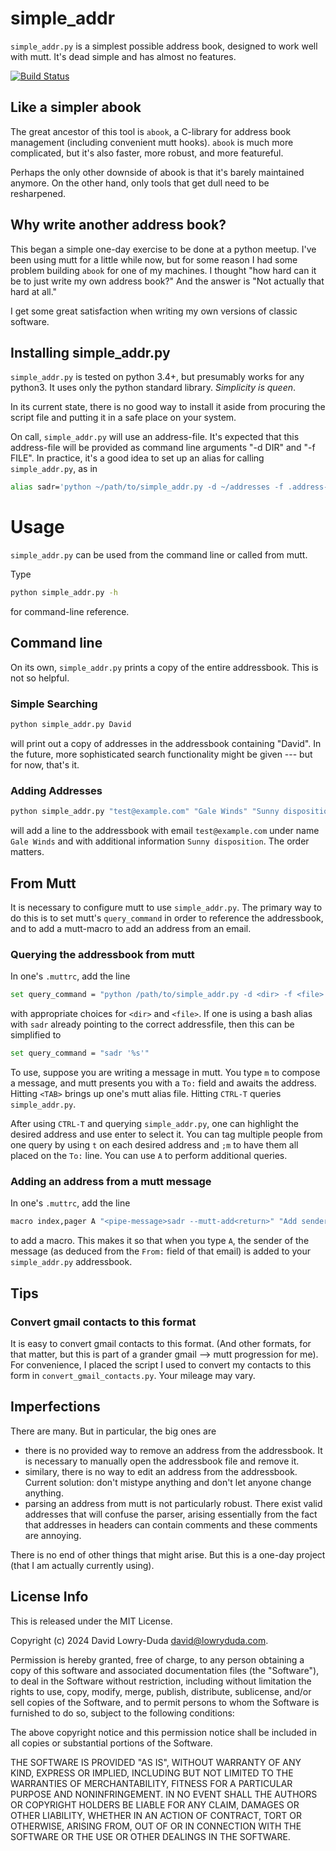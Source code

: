 # simple_addr

`simple_addr.py` is a simplest possible address book, designed to work
well with mutt. It's dead simple and has almost no features.

[![Build Status](https://travis-ci.com/davidlowryduda/simple_address_book.py.svg?branch=master)](https://travis-ci.com/davidlowryduda/simple_address_book.py)


## Like a simpler abook

The great ancestor of this tool is `abook`, a C-library for address book
management (including convenient mutt hooks). `abook` is much more complicated,
but it's also faster, more robust, and more featureful.

Perhaps the only other downside of abook is that it's barely maintained anymore.
On the other hand, only tools that get dull need to be resharpened.


## Why write another address book?

This began a simple one-day exercise to be done at a python meetup. I've been
using mutt for a little while now, but for some reason I had some problem
building `abook` for one of my machines. I thought "how hard can it be to just
write my own address book?" And the answer is "Not actually that hard at all."

I get some great satisfaction when writing my own versions of classic software.


## Installing simple_addr.py

`simple_addr.py` is tested on python 3.4+, but presumably works for any python3.
It uses only the python standard library. *Simplicity is queen*.

In its current state, there is no good way to install it aside from procuring
the script file and putting it in a safe place on your system.

On call, `simple_addr.py` will use an address-file. It's expected that this
address-file will be provided as command line arguments "-d DIR" and "-f FILE".
In practice, it's a good idea to set up an alias for calling `simple_addr.py`,
as in

```bash
alias sadr='python ~/path/to/simple_addr.py -d ~/addresses -f .address-book'
```

# Usage

`simple_addr.py` can be used from the command line or called from mutt.

Type

```bash
python simple_addr.py -h
```

for command-line reference.


## Command line

On its own, `simple_addr.py` prints a copy of the entire addressbook. This is
not so helpful.


### Simple Searching

```bash
python simple_addr.py David
```

will print out a copy of addresses in the addressbook containing "David". In the
future, more sophisticated search functionality might be given --- but for now,
that's it.


### Adding Addresses

```bash
python simple_addr.py "test@example.com" "Gale Winds" "Sunny disposition"
```

will add a line to the addressbook with email `test@example.com` under name
`Gale Winds` and with additional information `Sunny disposition`. The order
matters.


## From Mutt

It is necessary to configure mutt to use `simple_addr.py`. The primary way to do
this is to set mutt's `query_command` in order to reference the addressbook, and
to add a mutt-macro to add an address from an email.


### Querying the addressbook from mutt

In one's `.muttrc`, add the line

```bash
set query_command = "python /path/to/simple_addr.py -d <dir> -f <file> '%s'"
```

with appropriate choices for `<dir>` and `<file>`. If one is using a bash alias
with `sadr` already pointing to the correct addressfile, then this can be
simplified to

```bash
set query_command = "sadr '%s'"
```

To use, suppose you are writing a message in mutt. You type `m` to compose a
message, and mutt presents you with a `To:` field and awaits the address.
Hitting `<TAB>` brings up one's mutt alias file. Hitting `CTRL-T` queries
`simple_addr.py`.

After using `CTRL-T` and querying `simple_addr.py`, one can highlight the
desired address and use enter to select it. You can tag multiple people from one
query by using `t` on each desired address and `;m` to have them all placed on
the `To:` line. You can use `A` to perform additional queries.


### Adding an address from a mutt message

In one's `.muttrc`, add the line

```bash
macro index,pager A "<pipe-message>sadr --mutt-add<return>" "Add sender to simple_addr.py"
```

to add a macro. This makes it so that when you type `A`, the sender of the
message (as deduced from the `From:` field of that email) is added to your
`simple_addr.py` addressbook.


## Tips

### Convert gmail contacts to this format

It is easy to convert gmail contacts to this format. (And other formats, for
that matter, but this is part of a grander gmail --> mutt progression for me).
For convenience, I placed the script I used to convert my contacts to this form
in `convert_gmail_contacts.py`. Your mileage may vary.


## Imperfections

There are many. But in particular, the big ones are

- there is no provided way to remove an address from the addressbook. It is
  necessary to manually open the addressbook file and remove it.
- similary, there is no way to edit an address from the addressbook. Current
  solution: don't mistype anything and don't let anyone change anything.
- parsing an address from mutt is not particularly robust. There exist valid
  addresses that will confuse the parser, arising essentially from the fact that
  addresses in headers can contain comments and these comments are annoying.


There is no end of other things that might arise. But this is a one-day project
(that I am actually currently using).


## License Info

This is released under the MIT License.

Copyright (c) 2024 David Lowry-Duda <david@lowryduda.com>.

Permission is hereby granted, free of charge, to any person obtaining a copy
of this software and associated documentation files (the "Software"), to deal
in the Software without restriction, including without limitation the rights
to use, copy, modify, merge, publish, distribute, sublicense, and/or sell
copies of the Software, and to permit persons to whom the Software is
furnished to do so, subject to the following conditions:

The above copyright notice and this permission notice shall be included in all
copies or substantial portions of the Software.

THE SOFTWARE IS PROVIDED "AS IS", WITHOUT WARRANTY OF ANY KIND, EXPRESS OR
IMPLIED, INCLUDING BUT NOT LIMITED TO THE WARRANTIES OF MERCHANTABILITY,
FITNESS FOR A PARTICULAR PURPOSE AND NONINFRINGEMENT. IN NO EVENT SHALL THE
AUTHORS OR COPYRIGHT HOLDERS BE LIABLE FOR ANY CLAIM, DAMAGES OR OTHER
LIABILITY, WHETHER IN AN ACTION OF CONTRACT, TORT OR OTHERWISE, ARISING FROM,
OUT OF OR IN CONNECTION WITH THE SOFTWARE OR THE USE OR OTHER DEALINGS IN THE
SOFTWARE.
